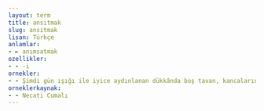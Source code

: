 ```yaml
---
layout: term
title: ansıtmak
slug: ansitmak
lisan: Türkçe
anlamlar:
- ► anımsatmak
ozellikler:
- - -i
ornekler:
- - Şimdi gün ışığı ile iyice aydınlanan dükkânda boş tavan, kancaların etrafındaki sıva döküntüleri, çizikler, belirsizleşen rengiyle sıvanıp badanalanması gerektiğini ansıtıyordu.
orneklerkaynak:
- - Necati Cumalı
---
```

